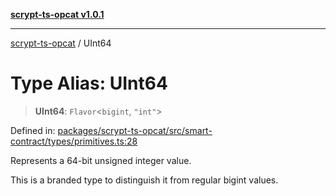 [**scrypt-ts-opcat v1.0.1**](../README.md)

***

[scrypt-ts-opcat](../README.md) / UInt64

# Type Alias: UInt64

> **UInt64**: `Flavor`\<`bigint`, `"int"`\>

Defined in: [packages/scrypt-ts-opcat/src/smart-contract/types/primitives.ts:28](https://github.com/OPCAT-Labs/ts-tools/blob/2cea47af983eceafde930347ac310f78dee140a3/packages/scrypt-ts-opcat/src/smart-contract/types/primitives.ts#L28)

Represents a 64-bit unsigned integer value.

This is a branded type to distinguish it from regular bigint values.
